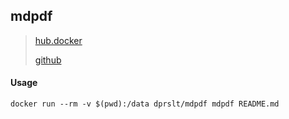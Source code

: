 ## mdpdf 
> [hub.docker](https://hub.docker.com/r/dprslt/mdpdf)
>
> [github](https://github.com/BlueHatbRit/mdpdf)

#### Usage
```
docker run --rm -v $(pwd):/data dprslt/mdpdf mdpdf README.md
```
